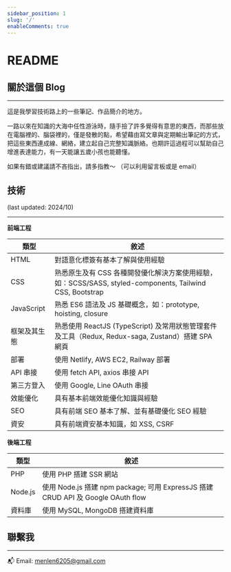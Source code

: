 ```yaml
---
sidebar_position: 1
slug: '/'
enableComments: true
---
```


# README

## 關於這個 Blog

---

這是我學習技術路上的一些筆記、作品簡介的地方。

一路以來在知識的大海中任性游泳時，隨手撿了許多覺得有意思的東西，而那些放在電腦裡的、腦袋裡的，僅是發散的點，希望藉由寫文章與定期輸出筆記的方式，把這些東西連成線、網絡，建立起自己完整知識脈絡。也期許這過程可以幫助自己增進表達能力，有一天能讓五歲小孩也能聽懂。

如果有錯或建議請不吝指出，請多指教～
（可以利用留言板或是 email）


## 技術 
(last updated: 2024/10)

---

**前端工程** 

| 類型 | 敘述 |
| --- | --- |
| HTML | 對語意化標簽有基本了解與使用經驗 |
| CSS | 熟悉原生及有 CSS 各種開發優化解決方案使用經驗，如：SCSS/SASS, styled-components, Tailwind CSS, Bootstrap |
| JavaScript | 熟悉 ES6 語法及 JS 基礎概念，如：prototype, hoisting, closure |
| 框架及其生態 | 熟悉使用 ReactJS (TypeScript) 及常用狀態管理套件及工具（Redux, Redux-saga, Zustand）搭建 SPA 網頁 |
| 部署 | 使用 Netlify, AWS EC2, Railway 部署 |
| API 串接 | 使用 fetch API, axios 串接 API |
| 第三方登入 | 使用 Google, Line OAuth 串接 |
| 效能優化 | 具有基本前端效能優化知識與經驗 |
| SEO | 具有前端 SEO 基本了解、並有基礎優化 SEO 經驗 |
| 資安 | 具有前端資安基本知識，如 XSS, CSRF |

**後端工程**

| 類型 | 敘述 |
| --- | --- |
| PHP | 使用 PHP 搭建 SSR 網站 |
| Node.js | 使用 Node.js 搭建 npm package; 可用 ExpressJS 搭建 CRUD API 及 Google OAuth flow |
| 資料庫 | 使用 MySQL, MongoDB 搭建資料庫 |



## 聯繫我

---

📬 Email: menlen6205@gmail.com
